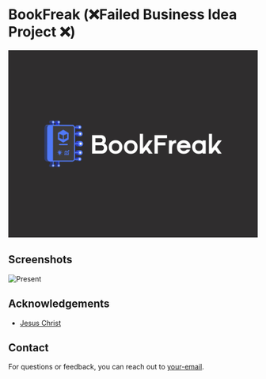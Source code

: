 
# BookFreak (❌Failed Business Idea Project ❌)

![Logo](/public/Logos/final-bookfreak-logo-mark.jpg)


## Screenshots

![Present](https://via.placeholder.com/468x300?text=App+Screenshot+Here)


## Acknowledgements

 - [Jesus Christ](https://en.wikipedia.org/wiki/Jesus)


## Contact

For questions or feedback, you can reach out to [your-email](mailto:your-email@example.com).
